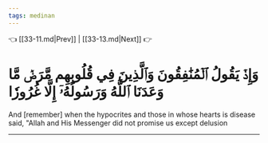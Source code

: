 ```yaml
---
tags: medinan
---
```


👈 [[33-11.md|Prev]] | [[33-13.md|Next]] 👉

# وَإِذۡ يَقُولُ ٱلۡمُنَٰفِقُونَ وَٱلَّذِينَ فِي قُلُوبِهِم مَّرَضٞ مَّا وَعَدَنَا ٱللَّهُ وَرَسُولُهُۥٓ إِلَّا غُرُورٗا

And [remember] when the hypocrites and those in whose hearts is disease said, "Allah and His Messenger did not promise us except delusion

---

